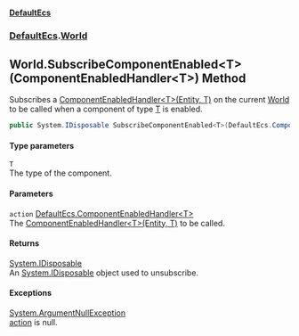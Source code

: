 #### [DefaultEcs](index.md 'index')
### [DefaultEcs](index.md#DefaultEcs 'DefaultEcs').[World](World.md 'DefaultEcs.World')
## World.SubscribeComponentEnabled&lt;T&gt;(ComponentEnabledHandler&lt;T&gt;) Method
Subscribes a [ComponentEnabledHandler&lt;T&gt;(Entity, T)](ComponentEnabledHandler_T_(Entity_T).md 'DefaultEcs.ComponentEnabledHandler&lt;T&gt;(DefaultEcs.Entity, T)') on the current [World](World.md 'DefaultEcs.World') to be called when a component of type [T](World_SubscribeComponentEnabled_T_(ComponentEnabledHandler_T_).md#DefaultEcs_World_SubscribeComponentEnabled_T_(DefaultEcs_ComponentEnabledHandler_T_)_T 'DefaultEcs.World.SubscribeComponentEnabled&lt;T&gt;(DefaultEcs.ComponentEnabledHandler&lt;T&gt;).T') is enabled.  
```csharp
public System.IDisposable SubscribeComponentEnabled<T>(DefaultEcs.ComponentEnabledHandler<T> action);
```
#### Type parameters
<a name='DefaultEcs_World_SubscribeComponentEnabled_T_(DefaultEcs_ComponentEnabledHandler_T_)_T'></a>
`T`  
The type of the component.
  
#### Parameters
<a name='DefaultEcs_World_SubscribeComponentEnabled_T_(DefaultEcs_ComponentEnabledHandler_T_)_action'></a>
`action` [DefaultEcs.ComponentEnabledHandler&lt;](ComponentEnabledHandler_T_(Entity_T).md 'DefaultEcs.ComponentEnabledHandler&lt;T&gt;(DefaultEcs.Entity, T)')[T](World_SubscribeComponentEnabled_T_(ComponentEnabledHandler_T_).md#DefaultEcs_World_SubscribeComponentEnabled_T_(DefaultEcs_ComponentEnabledHandler_T_)_T 'DefaultEcs.World.SubscribeComponentEnabled&lt;T&gt;(DefaultEcs.ComponentEnabledHandler&lt;T&gt;).T')[&gt;](ComponentEnabledHandler_T_(Entity_T).md 'DefaultEcs.ComponentEnabledHandler&lt;T&gt;(DefaultEcs.Entity, T)')  
The [ComponentEnabledHandler&lt;T&gt;(Entity, T)](ComponentEnabledHandler_T_(Entity_T).md 'DefaultEcs.ComponentEnabledHandler&lt;T&gt;(DefaultEcs.Entity, T)') to be called.
  
#### Returns
[System.IDisposable](https://docs.microsoft.com/en-us/dotnet/api/System.IDisposable 'System.IDisposable')  
An [System.IDisposable](https://docs.microsoft.com/en-us/dotnet/api/System.IDisposable 'System.IDisposable') object used to unsubscribe.
#### Exceptions
[System.ArgumentNullException](https://docs.microsoft.com/en-us/dotnet/api/System.ArgumentNullException 'System.ArgumentNullException')  
[action](World_SubscribeComponentEnabled_T_(ComponentEnabledHandler_T_).md#DefaultEcs_World_SubscribeComponentEnabled_T_(DefaultEcs_ComponentEnabledHandler_T_)_action 'DefaultEcs.World.SubscribeComponentEnabled&lt;T&gt;(DefaultEcs.ComponentEnabledHandler&lt;T&gt;).action') is null.
